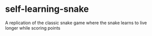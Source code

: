 # self-learning-snake
A replication of the classic snake game where the snake learns to live longer while scoring points
